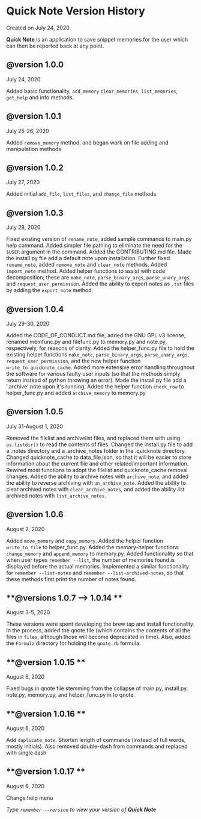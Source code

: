 # **Quick Note Version History** #

Created on July 24, 2020. 

**Quick Note** is an application to save snippet
memories for the user which can
then be reported back at any point.
 
## **@version 1.0.0** ## 
July 24, 2020

Added basic functionality, `add_memory`
`clear_memories`, `list_memories`, `get_help`
and info methods.

## **@version 1.0.1** ## 
July 25-26, 2020

Added `remove_memory` method, and began
work on file adding and manipulation
methods

## **@version 1.0.2** ## 
July 27, 2020

Added initial `add_file`, `list_files`,
and `change_file` methods.

## **@version 1.0.3** ##
July 28, 2020

Fixed existing version of `rename_note`, added sample 
commands to main.py help command. Added simpler file 
pathing to eliminate the need for the `$USER` argument
in the command. Added the CONTRIBUTING.md file. Made
the install.py file add a default note upon installation.
Further fixed `rename_note`, added `remove_note` and `clear_note`
methods. Added `import_note` method. Added helper functions to assist
with code decomposition; these are `make_note`, `parse_binary_args`,
`parse_unary_args`, and `request_user_permission`. Added the ability
to export notes as `.txt` files by adding the `export_note` method.

## **@version 1.0.4** ##
July 29-30, 2020

Added the CODE_OF_CONDUCT.md file, added the GNU GPL.v3 license,
renamed memfunc.py and filefunc.py to memory.py and note.py, respectively,
for reasons of clarity. Added the helper_func.py file to hold the existing
helper functions `make_note`, `parse_binary_args`, `parse_unary_args`,
`request_user_permission`, and the new helper function `write_to_quicknote_cache`.
Added more extensive error handling throughout the software for various faulty
user inputs (so that the methods simply return instead of python throwing an error).
Made the install.py file add a '.archive' note upon it's running. Added the helper 
function `check_row` to helper_func.py and added `archive_memory` to memory.py

## **@version 1.0.5** ##
July 31-August 1, 2020

Removed the filelist and archivelist files, and replaced them with using `os.listdir()`
to read the contents of files. Changed the install.py file to add a .notes directory and
a .archive_notes folder in the .quicknote directory. Changed quicknote_cache to data_file.json,
so that it will be easier to store information about the current file and other related/important
information. Rewired most functions to adopt the filelist and quicknote_cache removal changes. Added
the ability to archive notes with `archive_note`, and added the ability to reverse archiving with
`un_archive_note`. Added the ability to clear archived notes with `clear_archive_notes`, and added
the ability list archived notes with `list_archive_notes`.

## **@version 1.0.6** ##
August 2, 2020

Added `move_memory` and `copy_memory`. Added the helper function `write_to_file` to helper_func.py.
Added the memory-helper functions `change_memory` and `append_memory` to memory.py. Added functionality
so that when user types `remember --list`, the number of memories found is displayed before the actual
memories. Implemented a similar functionality for `remember --list-notes` and `remember --list-archived-notes`,
so that these methods first print the number of notes found.

## **@versions 1.0.7 --> 1.0.14 ** ##
August 3-5, 2020

These versions were spent developing the brew tap and install functionality. In the process, added the qnote file
(which contains the contents of all the files in `files`, although those will become deprecated in time). Also,
added the `Formula` directory for holding the `qnote.rb` formula.

## **@version 1.0.15 ** ##
August 6, 2020

Fixed bugs in qnote file stemming from the collapse of main.py, install.py, note.py, memory.py, and helper_func.py in
to qnote.

## **@version 1.0.16 ** ##
August 6, 2020

Add `duplicate_note`. Shorten length of commands (instead of full words, mostly initials). Also removed double-dash from
commands and replaced with single dash

## **@version 1.0.17 ** ##
August 6, 2020

Change help menu

*Type `remember --version` to view your version of **Quick Note***
